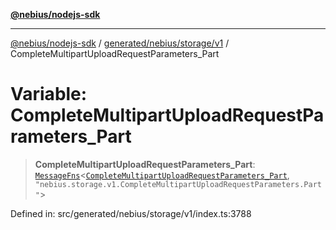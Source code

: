 [**@nebius/nodejs-sdk**](../../../../../README.md)

---

[@nebius/nodejs-sdk](../../../../../README.md) / [generated/nebius/storage/v1](../README.md) / CompleteMultipartUploadRequestParameters_Part

# Variable: CompleteMultipartUploadRequestParameters_Part

> **CompleteMultipartUploadRequestParameters_Part**: [`MessageFns`](../../../../../runtime/protos/core/interfaces/MessageFns.md)\<[`CompleteMultipartUploadRequestParameters_Part`](../interfaces/CompleteMultipartUploadRequestParameters_Part.md), `"nebius.storage.v1.CompleteMultipartUploadRequestParameters.Part"`\>

Defined in: src/generated/nebius/storage/v1/index.ts:3788
